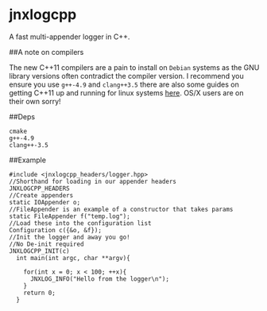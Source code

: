 jnxlogcpp
========

A fast multi-appender logger in C++.



##A note on compilers

The new C++11 compilers are a pain to install on `Debian` systems as the GNU library versions often contradict the compiler version. I recommend you ensure you use `g++-4.9` and `clang++3.5` there are also some guides on getting C++11 up and running for linux systems [here](http://unix.stackexchange.com/questions/242876/upgrading-gcc-on-debian-wheezy-to-support-c-11-features). OS/X users are on their own sorry!

##Deps
```
cmake
g++-4.9
clang++-3.5
```

##Example
```
#include <jnxlogcpp_headers/logger.hpp>
//Shorthand for loading in our appender headers
JNXLOGCPP_HEADERS
//Create appenders
static IOAppender o;
//FileAppender is an example of a constructor that takes params
static FileAppender f("temp.log");
//Load these into the configuration list
Configuration c({&o, &f});
//Init the logger and away you go!
//No De-init required
JNXLOGCPP_INIT(c)
  int main(int argc, char **argv){

    for(int x = 0; x < 100; ++x){
      JNXLOG_INFO("Hello from the logger\n");
    }
    return 0;
  }
```
